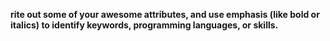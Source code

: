 **rite out some of your awesome attributes, and use emphasis (like bold or italics) to identify keywords, programming languages, or skills.**
